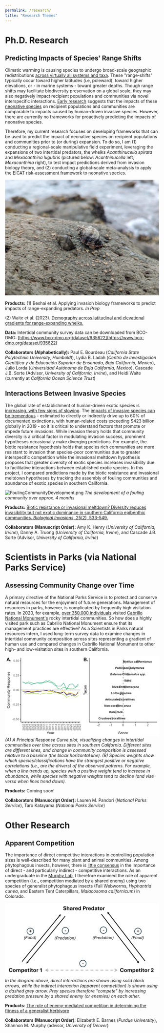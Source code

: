 ```yaml
---
permalink: /research/
title: "Research Themes"
---
```


# Ph.D. Research

## Predicting Impacts of Species' Range Shifts 

Climatic warming is causing species to undergo broad-scale geographic redistributions [across virtually all systems and taxa](https://www.science.org/doi/abs/10.1126/science.aai9214). These "range-shifts" typically occur toward higher latitudes (i.e, poleward), toward higher elevations, or - in marine systems - toward greater depths. Though range shifts may facilitate biodiversity preservation on a global scale, they may also negatively impact recipient populations and communities via novel interspecific interactions. [Early research](https://onlinelibrary.wiley.com/doi/full/10.1111/j.1466-8238.2009.00519.x) suggests that the impacts of these [neonative species](https://academic.oup.com/bioscience/article-abstract/69/11/908/5569676) on recipient populations and communities are comparable to impacts caused by human-driven invasive species. However, there are currently no frameworks for proactively predicting the impacts of neonative species.

Therefore, my current research focuses on developing frameworks that can be used to predict the impact of neonative species on recipient populations and communities prior to (or during) expansion. To do so, I am (1) conducting a regional-scale manipulative field experiment, leveraging the expansions of two intertidal predators, the whelks *Acanthinucella spirata* and *Mexacanthina lugubris* (pictured below: *Acanthinucella* left, *Mexacanthina* right), to test impact predictions derived from invasion biology theory, and (2) conducting a global-scale meta-analysis to apply the [EICAT risk-assessment framework](https://iucn.org/resources/conservation-tool/environmental-impact-classification-alien-taxa) to neonative species.

![Whelks.jpg](/images/Whelks.jpg)

**Products:**
(1) Beshai et al. Applying invasion biology frameworks to predict impacts of range-expanding 
    predators. *In Prep*

(2) Waite et al. (2023). [Demography across latitudinal and elevational gradients for range-expanding whelks.](https://par.nsf.gov/biblio/10515642-demography-across-latitudinal-elevational-gradients-range-expanding-whelks)

**Data:**
Intertidal community survey data can be downloaded from BCO-DMO: [https://www.bco-dmo.org/dataset/935622](https://www.bco-dmo.org/dataset/935622)

**Collaborators (Alphabetically):** Paul E. Bourdeau (*California State Polytechnic University, Humboldt*), Lydia B. Ladah (*Centro de Investigación Científica y de Educación Superior de Ensenada, Baja California, Mexico*), Julio Lorda (*Universidad Autónoma de Baja California, Mexico*), Cascade J.B. Sorte (Advisor, *University of California, Irvine*), and Heidi Waite (currently at *California Ocean Science Trust*)


## Interactions Between Invasive Species 

The global rate of establishment of human-driven exotic species is [increasing, with few signs of slowing](https://www.nature.com/articles/ncomms14435). The [impacts of invasive species can be tremendous](https://zenodo.org/records/10677193) - estimated to directly or indirectly drive up to 60% of documented extinctions, with human-related costs exceeding $423 billion globally in 2019 - so it is critical to understand factors that promote or impede future invasions. While invasion theory holds that community diversity is a critical factor in modulating invasion success, prominent hypotheses occasionally make diverging predictions. For example, the biotic resistance hypothesis holds that species rich communities are more resistant to invasion than species-poor communities due to greater interspecific competition while the invasional meltdown hypothesis proposes that greater diversity of exotic species increases invasibility due to facilitative interactions between established exotic species. In this project, I compared predictions made by the biotic resistance and invasional meltdown hypotheses by tracking the assembly of fouling communities and abundance of exotic species in southern California. 

![FoulingCommunityDevelopment.png](/images/FoulingCommunityDevelopment.png)
*The development of a fouling community over approx. 4 months*

**Products:** [Biotic resistance or invasional meltdown? Diversity reduces invasibility but not exotic dominance in southern California epibenthic communities. *Biological Invasions*, 25(2), 533-549.](https://link.springer.com/article/10.1007/s10530-022-02932-1)

**Collaborators (Manuscript Order):** Amy K. Henry (*University of California, Irvine*), Danny A. Truong (*University of California, Irvine*), and Cascade J.B. Sorte (Advisor, *University of California, Irvine*)


# Scientists in Parks (via National Parks Service)

## Assessing Community Change over Time 

A primary directive of the National Parks Service is to protect and conserve natural resources for the enjoyment of future generations. Management of resources in parks, however, is complicated by frequently high visitation rates. In 2020, for example, [over 350,000 individuals](https://irma.nps.gov/DataStore/DownloadFile/684235) visited [Cabrillo National Monument's](https://www.nps.gov/cabr/index.htm) rocky intertidal communities. So how does a highly visited park such as Cabrillo National Monument ensure that its management practices are effective? As a Scientists in Parks natural resources intern, I used long-term survey data to examine changes in intertidal community composition across sites representing a gradient of human use and compared changes in Cabrillo National Monument to other high- and low-visitation sites in southern California. 

![CommunityChangePRC.png](/images/CommunityChangePRC.png)
*(A) A Principal Response Curve plot, visualizing changes in intertidal communities over time across sites in southern California. Different sites are different lines, and change in community composition is assessed relative to a baseline (the black horizontal line). (B) Species weights show which species/classifications have the strongest positive or negative correlations (i.e., are the drivers) of the observed patterns. For example, when a line trends up, species with a positive weight tend to increase in abundance, while species with negative weights tend to decline (and vise versa when lines trend down).*

**Products:** Coming soon! 

**Collaborators (Manuscript Order):** Lauren M. Pandori (*National Parks Service*), Taro Katayama (*National Parks Service*)


# Other Research 

## Apparent Competition 

The importance of direct competitive interactions in controlling population sizes is well-described for many plant and animal communities. Among phytophagous insects, however, there is [little consensus](https://onlinelibrary.wiley.com/doi/abs/10.1111/j.1461-0248.2007.01093.x) in the importance of direct - and particularly indirect - competitive interactions. As an undergraduate in the [Murphy Lab](https://smurphlab.weebly.com/), I therefore examined the role of apparent competition (i.e., competition mediated by a shared enemy) using two species of generalist phytophagous insects (Fall Webworms, *Hyphantria cunea*, and Eastern Tent Caterpillars, *Malacosoma californicum*) in Colorado.

![ApparentCompetition.png](/images/ApparentCompetition.png)
*In the diagram above, direct interactions are shown using solid black arrows, while the indirect interaction (apparent competition) is shown using a dashed grey arrow. Prey species therefore "compete" by increasing predation pressure by a shared enemy (or enemies) on each other.* 

**Products**: [The role of enemy-mediated competition in determining the fitness of a generalist herbivore](https://bioone.org/journals/southwestern-entomologist/volume-44/issue-1/059.044.0108/The-Role-of-Enemy-Mediated-Competition-in-Determining-Fitness-of/10.3958/059.044.0108.short)

**Collaborators (Manuscript Order)**: Elizabeth E. Barnes (*Purdue University*), Shannon M. Murphy (advisor, *University of Denver*)